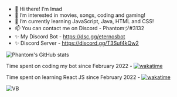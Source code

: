 - 👋 Hi there! I’m Imad
- 👀 I’m interested in movies, songs, coding and gaming!
- 🌱 I’m currently learning JavaScript, Java, HTML and CSS!
- 📫 You can contact me on Discord - Phantomヅ#3132
- ✨ My Discord Bot - https://dsc.gg/eternosbot
- ✨ Discord Server - https://discord.gg/T3Suf4kQw2




![Phantom's GitHub stats](https://github-readme-stats.vercel.app/api?username=PhantomImad&show_icons=true&theme=dark)  

Time spent on coding my bot since February 2022 - [![wakatime](https://wakatime.com/badge/user/573a84ac-bf89-445d-82d5-d18929cfcada/project/cb510310-a6e6-4792-b308-fadfdeb1bd23.svg)](https://wakatime.com/badge/user/573a84ac-bf89-445d-82d5-d18929cfcada/project/cb510310-a6e6-4792-b308-fadfdeb1bd23)

Time spent on learning React JS since February 2022 - [![wakatime](https://wakatime.com/badge/user/573a84ac-bf89-445d-82d5-d18929cfcada/project/972cda0b-5cd3-4696-b230-36937a8cbc76.svg)](https://wakatime.com/badge/user/573a84ac-bf89-445d-82d5-d18929cfcada/project/972cda0b-5cd3-4696-b230-36937a8cbc76)

![VB](https://voidbots.net/api/embed/880317355627016232)
